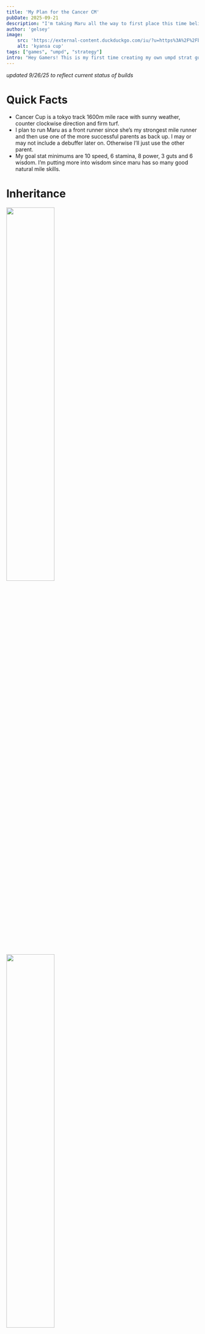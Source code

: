 ```yaml
---
title: 'My Plan for the Cancer CM'
pubDate: 2025-09-21
description: "I'm taking Maru all the way to first place this time believe it."
author: 'gelsey'
image:
    src: 'https://external-content.duckduckgo.com/iu/?u=https%3A%2F%2Fblogger.googleusercontent.com%2Fimg%2Fb%2FR29vZ2xl%2FAVvXsEjODI3RP3Inqe2XL6g2OgP0ppegtzCmvc-FH8JqNZ5GdPc1CIHAztiqarIZeOfFKiPVS9oQHQPW11U3vrfdf2avm2Rh9XlF-e8y6uMk6HTWmUUIYD4m2EWCKuQaHBUWM68OCcrCdfyjXPsWAw7p8P3OV_XZmkAwLbmkMfP4ayXiOsvx1MCeKPMuFfE-eg%2Fw713-h393%2FtC22.png&f=1&nofb=1&ipt=d8637804754913ff2765712b5f757d06426158861cbd687baf13a34715861d74'
    alt: 'kyansa cup'
tags: ["games", "umpd", "strategy"]
intro: "Hey Gamers! This is my first time creating my own umpd strat guide - I hope at this point I have a bit of knowledge about what I’m talking about 😅 My goal is to create one buffed af Maruzensky for the Cancer Cup coming up on global. I honestly watched so many different youtube videos getting other people’s inputs that I didn’t write down all my sources. Next time I’ll try to be more diligent about credit. Anyway here’s my plan for total victory!"
---
```


<style>
ul {
  list-style-image: url("/smalls/sm-clover.png");
}
</style>

*updated 9/26/25 to reflect current status of builds*

# Quick Facts

- Cancer Cup is a tokyo track 1600m mile race with sunny weather, counter clockwise direction and firm turf. 
- I plan to run Maru as a front runner since she’s my strongest mile runner and then use one of the more successful parents as  back up. I may or may not include a debuffer later on. Otherwise I’ll just use the other parent. 
- My goal stat minimums are 10 speed, 6 stamina, 8 power, 3 guts and 6 wisdom. I’m putting more into wisdom since maru has so many good natural mile skills. 

# Inheritance

<div class="flexbox">
<img src="/blog/game/g6-1.png" style="width: 50%">
<img src="/blog/game/g6-2.png" style="width: 50%">
</div>

After getting inspired by [UmaPokke’s](https://www.youtube.com/watch?v=82KW2lni390&t=222s) video on how “white farming” works - I’ve decided to create my build backwards. I will start thinking about what white sparks I want and use those to build my pool of skills I want. These will serve as my great grandparents and reduce my need for more specialized cards later in the run. As you can see I’m aiming to create 5 total great grandparents - Oguri, El, Maru, Sakura and Suzu. The Maru repeats a lot just because she helps boost the compatibility. I’ve already created my great granparents  and here’s where I landed with them. 

- **Oguri Cap** -  Corner acc., Takurazaka, Yasuda, Corner adept, Focus
- **Sakura Bakushin O** - Sprinters stakes, Corner adept, focus
- **Silent Suzuka** - URA 2, focus , green
- **El Condor Pasa** - Left handed, Corner Acceleration, URA Finale 1
- **Maruzensky** -URA Finale, Derby 1



<img src="/div/smallcloversdiv.png">

## Grandparents

Next will be my grandparents - I’ll be focusing on maintain the current white sparks obtained and attempt to at least keep if not raise their star level. Now I will also be focusing on including a useful blue skill. 

- **Grass Wonder (Oguri)** - Power 2 star, Corner Acc., Corner Adept, Ground Work (Using my SSR Oguri support)
- **Grass Wonder (Maru)** - Stam 2 star, Corner Acc. Corner Adept, Groundwork
- **Taiki Shuttle** - Power or Speed 2 Star, Sprinters stakes, Front Runner, Mile Corner
- **Mihono Bourbon** - URA 2, Focus, Suzuka’s Green, Front Corner


<img src="/div/smallcloversdiv.png">

## Parents 
![](/blog/game/g6-3.png)

Once I’ve got my grandparents set it’s time to start grinding the triangle over and over again until I get my perfect parents. At this point I’ll be trying to maintain as many of my white sparks as I can with only a few skills being **completely** necessary for the build. I’ll also be finalizing my blue and pink skills

### Mihono Bourbon

**Blue and Pink:** Stamina Spark, Front Runner Spark

**Must have sparks:**  URA 2,  Suzuka’s Green,  Takurazaka or Yasuda Race,
**Bonus sparks:** Focus, Corner Acc., Corner Adept, Groundwork

### Taiki Shuttle

**Blue and Pink:** Speed/Power Spark, Mile Spark

**Must have sparks**: Sprinters stakes, Takurazaka or Yasuda Race,
**Bonus sparks**: Corner Adept, Focus, Front Corners, Mile Corner, Corner Acc. 

<img src="/div/smallcloversdiv.png">

# Cards

Once I have my parents set - then it’s time to really decide my final deck. I will be using 3 speed, 2 power and 1 wit ideally. I’ll be picking my cards based on what sparks I’m missing or want to increase my chances on. 

## Speed

- SSR Kitasan Black: Corner adept/Professor of Curvature, Focus
- SSR: Suzuka: Left hand, Focus, Front Corners

## Power

- SSR Oguri Cap: Corner adept/Professor of Curvature, Corner Acc., groundwork, homestretch haste
- SR Daitaku Helios: Mile Corners

### Wit

- SSR Fine Motion: Straight Acc, Corner Adept


**Other Cards that I may include simply because they are reliable/relevant to this training include:**

- SSR Nishino Flower: Her events give lots of good bonuses and she’s pretty decent speed card
- SSR Goldship: If I end up getting two power cards I may use her stamina card because there are some other useful skills in there like groundwork or uma stan
- SR Mihono Bourbon: Useful front runner skills and decent power card
- SR King Halo: Homestretch haste can be got through a random event, she’s also good specialty priority and speed gain. 

<img src="/div/smallcloversdiv.png">

# FINAL MARU

### Musts:

- Red Shift - Accel at final corner (get to highest level)
- Prof of Curvature
- Mile Corner
- Front Runner Corner
- focus - decrease time
- homestretch haste

### Only if I’ve got Extras:

- Groundwork
- Straight adept - vel at straight
- green skills
- early lead - go to front early race
- uma stan
- shifting gears/changing gears - passing ability towards front
- accel

Let me know if you end up using this guide at all! Or if you have your own plan! Remember there’s no one way to umapyoi 😊
